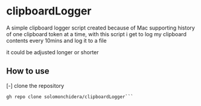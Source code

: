 # clipboardLogger
A simple clipboard logger script created because of Mac supporting history of one clipboard token at a time, with this script i get to log my clipboard contents every 10mins and log it to a file

it could be adjusted longer or shorter

## How to use
[-] clone the repository

```
gh repo clone solomonchidera/clipboardLogger```
